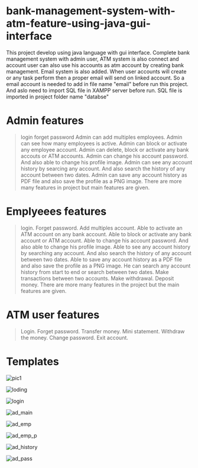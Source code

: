 # bank-management-system-with-atm-feature-using-java-gui-interface
This project develop using java language with gui interface. Complete bank management system with admin user, ATM system is also connect and account user can also use his accounts as atm account by creating bank management.
Email system is also added. When user accounts will create or any task perform then a proper email will send on linked account.
So a email account is needed to add in file name "email" before run this project.
And aslo need to import SQL file in XAMPP server before run.
SQL file is imported in project folder name "databse"
# Admin features
> login 
> forget password
> Admin can add multiples employees.
> Admin can see how many employees is active.
> Admin can block or activate any employee account.
> Admin can delete, block or activate any bank accouts or ATM accounts.
> Admin can change his account password.
> And also able to change his profile image.
> Admin can see any account history by searcing any account. And also search the history of any account between two dates.
> Admin can save any account history as PDF file and also save the profile as a PNG image.
> There are more many features in project but main features are given.
# Emplyeees features
> login.
> Forget password.
> Add multiples account.
> Able to activate an ATM account on any bank account.
> Able to block or activate any bank account or ATM account.
> Able to change his account password.
> And also able to change his profile image.
> Able to see any account history by searching any account. And also search the history of any account between two dates.
> Able to save any account history as a PDF file and also save the profile as a PNG image.
> He can search any account history from start to end or search between two dates.
> Make transactions between two accounts.
> Make withdrawal.
> Deposit money.
> There are more many features in the project but the main features are given.
# ATM user features
> Login.
> Forget password.
> Transfer money.
> Mini statement.
> Withdraw the money.
> Change password.
> Exit account.
# Templates
![pic1](https://user-images.githubusercontent.com/77319741/131551196-7242b380-0ac4-4a77-ad76-56cc402831c3.JPG)

![loding](https://user-images.githubusercontent.com/77319741/131551461-675995ce-4780-44b7-a99b-3a0cb84949c9.JPG)

![login](https://user-images.githubusercontent.com/77319741/131551468-7afa35cb-8d0e-45b6-9a4d-c0f672bc9c15.JPG)

![ad_main](https://user-images.githubusercontent.com/77319741/131551495-2c51e131-91ef-46ad-9696-9d9f654c5a41.JPG)

![ad_emp](https://user-images.githubusercontent.com/77319741/131551511-be2c0c30-d7f1-4d9c-a7f8-fb392b426061.JPG)

![ad_emp_p](https://user-images.githubusercontent.com/77319741/131551520-60342c39-66fd-4aa8-baa9-3d3a563bfcfb.JPG)

![ad_history](https://user-images.githubusercontent.com/77319741/131551540-73e11c4a-634a-4b39-9ebb-92ce8b026be4.JPG)

![ad_pass](https://user-images.githubusercontent.com/77319741/131551555-abd103a5-931a-468f-8d77-e297012a7136.JPG)
